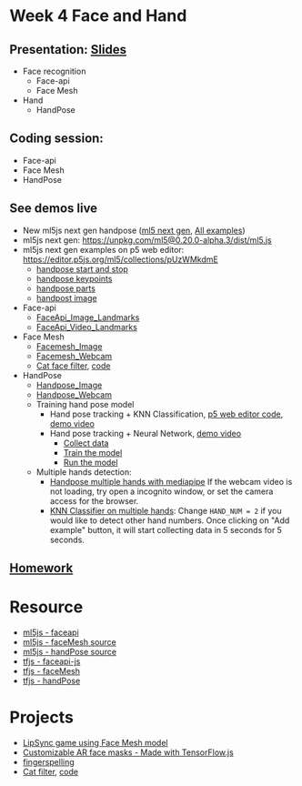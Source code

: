 # Week 4 Face and Hand

## Presentation: [Slides](https://docs.google.com/presentation/d/1jSA93R4QJdz2ixko4wSyfrVsa523u042V4DQknTEssc/edit?usp=sharing)

- Face recognition
  - Face-api
  - Face Mesh
- Hand
  - HandPose

## Coding session:

- Face-api
- Face Mesh
- HandPose

## See demos live
- New ml5js next gen handpose ([ml5 next gen](https://github.com/ml5js/ml5-next-gen), [All examples](https://github.com/ml5js/ml5-next-gen/tree/main/examples))
- ml5js next gen: https://unpkg.com/ml5@0.20.0-alpha.3/dist/ml5.js
- ml5js next gen examples on p5 web editor: https://editor.p5js.org/ml5/collections/pUzWMkdmE
  - [handpose start and stop](https://editor.p5js.org/yining/sketches/PLf5QNeFA)
  - [handpose keypoints](https://editor.p5js.org/yining/sketches/H7qZS8iMF)
  - [handpose parts](https://editor.p5js.org/yining/sketches/2WwwqrhNl)
  - [handpost image](https://editor.p5js.org/yining/sketches/624wmm2X5)
- Face-api
  - [FaceApi_Image_Landmarks](https://yining1023.github.io/machine-learning-for-the-web/face-hand/FaceApi/FaceApi_Image_Landmarks)
  - [FaceApi_Video_Landmarks](https://yining1023.github.io/machine-learning-for-the-web/face-hand/FaceApi/FaceApi_Video_Landmarks)
- Face Mesh
  - [Facemesh_Image](https://yining1023.github.io/machine-learning-for-the-web/face-hand/Facemesh/Facemesh_Image)
  - [Facemesh_Webcam](https://yining1023.github.io/machine-learning-for-the-web/face-hand/Facemesh/Facemesh_Webcam)
  - [Cat face filter](https://neon-scintillating-harpymimus.glitch.me/), [code](https://github.com/yining1023/cat-filter/tree/main)
- HandPose
  - [Handpose_Image](https://yining1023.github.io/machine-learning-for-the-web/face-hand/Handpose/Handpose_Image)
  - [Handpose_Webcam](https://yining1023.github.io/machine-learning-for-the-web/face-hand/Handpose/Handpose_Webcam)
  - Training hand pose model
    - Hand pose tracking + KNN Classification, [p5 web editor code](https://editor.p5js.org/yining/sketches/uUwg0z9Z5), [demo video](https://www.loom.com/share/f81cf908e5b7404ba0071902019d67c2)
    - Hand pose tracking + Neural Network, [demo video](https://www.loom.com/share/420fa5941dea411491af817011622c86)
      - [Collect data](https://editor.p5js.org/yining/sketches/dCoPm-Opb)
      - [Train the model](https://editor.p5js.org/yining/sketches/IrBFfXbSF)
      - [Run the model](https://editor.p5js.org/yining/sketches/6cFF9-L-Z)
  - Multiple hands detection:
    - [Handpose multiple hands with mediapipe](https://editor.p5js.org/yining/sketches/cME_7BnLW) If the webcam video is not loading, try open a incognito window, or set the camera access for the browser.
    - [KNN Classifier on multiple hands](https://editor.p5js.org/yining/sketches/C91TLtexi): Change `HAND_NUM = 2` if you would like to detect other hand numbers. Once clicking on "Add example" button, it will start collecting data in 5 seconds for 5 seconds.

## [Homework](https://github.com/yining1023/machine-learning-for-the-web/wiki/Week-4-2023-Spring)

# Resource

- [ml5js - faceapi](https://learn.ml5js.org/#/reference/face-api)
- [ml5js - faceMesh source](https://github.com/ml5js/ml5-library/blob/development/src/Facemesh/index.js)
- [ml5js - handPose source](https://github.com/ml5js/ml5-library/blob/development/src/Handpose/index.js)
- [tfjs - faceapi-js](https://github.com/justadudewhohacks/face-api.js/)
- [tfjs - faceMesh](https://github.com/tensorflow/tfjs-models/tree/master/facemesh)
- [tfjs - handPose](https://github.com/tensorflow/tfjs-models/tree/master/handpose)

# Projects

- [LipSync game using Face Mesh model](https://lipsync.withyoutube.com/)
- [Customizable AR face masks - Made with TensorFlow.js](https://www.youtube.com/watch?v=TpiGFaHC_5U)
- [fingerspelling](https://fingerspelling.xyz/)
- [Cat filter](https://neon-scintillating-harpymimus.glitch.me), [code](https://github.com/yining1023/cat-filter)
